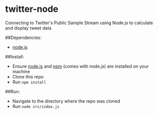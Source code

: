 # twitter-node
Connecting to Twitter's Public Sample Stream using Node.js to calculate and display tweet data

##Dependencies:
- [node.js](https://nodejs.org/download/)

##Install:
- Ensure [node.js](https://nodejs.org/) and [npm](https://www.npmjs.com/) (comes with node.js) are installed on your machine
- Clone this repo
- Run `npm install`

##Run:
- Navigate to the directory where the repo was cloned
- Run `node src/index.js`
